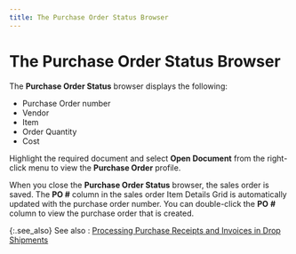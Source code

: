 ```yaml
---
title: The Purchase Order Status Browser
---
```


# The Purchase Order Status Browser


The **Purchase Order Status** browser  displays the following:

- Purchase Order  number
- Vendor
- Item
- Order Quantity
- Cost



Highlight the required document and select **Open 
 Document** from the right-click menu to view the **Purchase Order** profile.


When you close the **Purchase Order Status**  browser, the sales order is saved. The **PO 
 #** column in the sales order Item Details Grid is automatically  updated with the purchase order number. You can double-click the **PO** **#**  column to view the purchase order that is created.


{:.see_also}
See also
: [Processing  Purchase Receipts and Invoices in Drop Shipments]({{site.sp_baseurl}}/sales-docs/sales-orders/so-proc/gen-po-util/gen-dropship-po/proc-pr-pi-in-dropships/processing_pr_in_drop_shipments.html)
